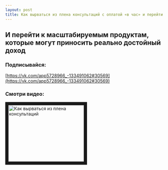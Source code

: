 ```yaml
---
layout: post
title: Как вырваться из плена консультаций с оплатой «в час» и перейти к масштабируемым продуктам, которые могут приносить реально достойный доход
---
```


## И перейти к масштабируемым продуктам, которые могут приносить реально достойный доход

### Подписывайся:

[https://vk.com/app5728966_-133491062#30569](https://vk.com/app5728966_-133491062#30569)

### Смотри видео:

<a href="http://www.youtube.com/watch?feature=player_embedded&v=O3N9INRAqqU
" target="_blank"><img src="http://img.youtube.com/vi/O3N9INRAqqU/0.jpg" 
alt="Как вырваться из плена консультаций" width="240" height="180" border="10" /></a>
